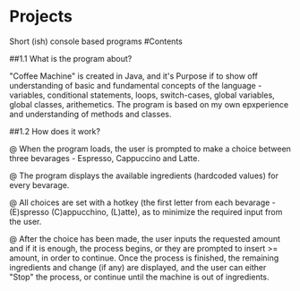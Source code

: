 # Projects
Short (ish) console based programs
#Contents

##1.1 What is the program about?

"Coffee Machine" is created in Java, and it's Purpose if to show off understanding 
of basic and fundamental concepts of the language - variables, conditional statements, loops, switch-cases, global variables, global classes, arithemetics.
The program is based on my own epxperience and understanding of methods and classes.

##1.2 How does it work?

 @ When the program loads, the user is prompted to make a choice between
three bevarages - Espresso, Cappuccino and Latte.

 @ The program displays the available ingredients (hardcoded values) for every bevarage.

 @ All choices are set with a hotkey (the first letter from each bevarage - (E)spresso
(C)appucchino, (L)atte), as to minimize the required input from the user.

 @ After the choice has been made, the user inputs the requested amount and if it is enough, the process begins, or they are prompted to insert >= amount, 
 in order to continue. Once the process is finished, the remaining ingredients and change (if any) are displayed, and the user can either "Stop" the process, or 
 continue until the machine is out of ingredients.
 
